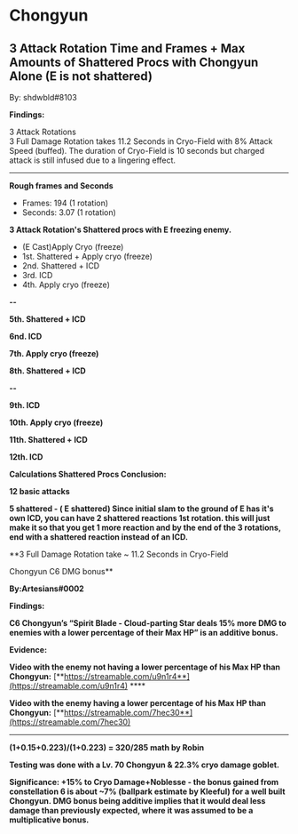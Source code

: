 # Chongyun

## **3 Attack Rotation Time and Frames + Max Amounts of Shattered Procs with Chongyun Alone \(E is not shattered\)** 

By: shdwbld\#8103

**Findings:**

3 Attack Rotations  
3 Full Damage Rotation takes 11.2 Seconds in Cryo-Field with 8% Attack Speed \(buffed\). The duration of Cryo-Field is 10 seconds but charged attack is still infused due to a lingering effect.  
****

**Rough frames and Seconds**

* Frames: 194 \(1 rotation\)
* Seconds: 3.07 \(1 rotation\)

**3 Attack Rotation's Shattered procs with E freezing enemy.**

* \(E Cast\)Apply Cryo \(freeze\)
* 1st. Shattered + Apply cryo \(freeze\)
* 2nd. Shattered + ICD
* 3rd. ICD
* 4th. Apply cryo \(freeze\)

**--**

**5th. Shattered + ICD**

**6nd. ICD**

**7th. Apply cryo \(freeze\)**

**8th. Shattered + ICD**

**--**

**9th. ICD**

**10th. Apply cryo \(freeze\)**

**11th. Shattered + ICD**

**12th. ICD**  


**Calculations Shattered Procs Conclusion:**

**12 basic attacks**

**5 shattered - \( E shattered\) Since initial slam to the ground of E has it's own ICD, you can have 2 shattered reactions 1st rotation. this will just make it so that you get 1 more reaction and by the end of the 3 rotations, end with a shattered reaction instead of an ICD.**  


**3 Full Damage Rotation take  ~ 11.2 Seconds in Cryo-Field  
  
Chongyun C6 DMG bonus**

**By:Artesians\#0002**  
  


**Findings:**

**C6 Chongyun’s “Spirit Blade - Cloud-parting Star deals 15% more DMG to enemies with a lower percentage of their Max HP” is an additive bonus.**  


**Evidence:** 

**Video with the enemy not having a lower percentage of his Max HP than Chongyun:** [**https://streamable.com/u9n1r4**](https://streamable.com/u9n1r4) ****

**Video with the enemy having a lower percentage of his Max HP than Chongyun:** [**https://streamable.com/7hec30**](https://streamable.com/7hec30)  
****

**\(1+0.15+0.223\)/\(1+0.223\) = 320/285 math by Robin** 

**Testing was done with a Lv. 70 Chongyun & 22.3% cryo damage goblet.**  


**Significance: +15% to Cryo Damage+Noblesse - the bonus gained from constellation 6 is about ~7% \(ballpark estimate by Kleeful\) for a well built Chongyun. DMG bonus being additive implies that it would deal less damage than previously expected, where it was assumed to be a multiplicative bonus.**  


